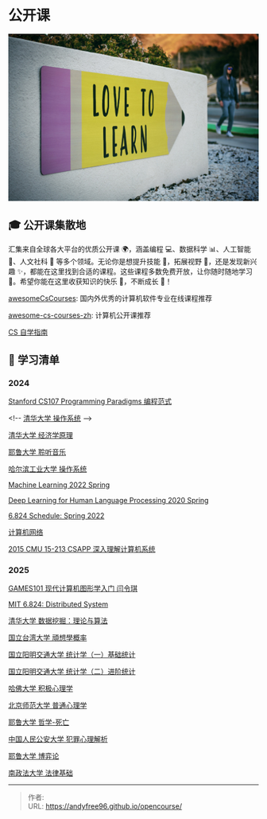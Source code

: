 # 公开课


![](/page/tim-mossholder-WE_Kv_ZB1l0-unsplash.jpg)

## 🎓 公开课集散地

汇集来自全球各大平台的优质公开课 🌍，涵盖编程 💻、数据科学 📊、人工智能 🤖、人文社科 📖 等多个领域。无论你是想提升技能 🔧，拓展视野 🌈，还是发现新兴趣 ✨，都能在这里找到合适的课程。这些课程多数免费开放，让你随时随地学习 📅。希望你能在这里收获知识的快乐 🎉，不断成长 🌱！

[awesomeCsCourses](https://github.com/alexhe101/awesomeCsCourses): 国内外优秀的计算机软件专业在线课程推荐

[awesome-cs-courses-zh](https://github.com/apachecn/awesome-cs-courses-zh): 计算机公开课推荐

[CS 自学指南](https://csdiy.wiki/)

## 🌈 学习清单

### 2024

[Stanford CS107 Programming Paradigms 编程范式](https://www.bilibili.com/video/BV1Cx411S7HJ)

&lt;!--
[清华大学 操作系统](https://www.xuetangx.com/course/THU08091000267/5883104)
--&gt;

[清华大学 经济学原理](https://www.bilibili.com/video/BV1gt411g7RU)

[耶鲁大学 聆听音乐](https://www.bilibili.com/video/BV1sW411a7nM)

[哈尔滨工业大学 操作系统](https://www.bilibili.com/video/BV19r4y1b7Aw)

[Machine Learning 2022 Spring](https://speech.ee.ntu.edu.tw/~hylee/ml/2022-spring.php)

[Deep Learning for Human Language Processing 2020 Spring](https://speech.ee.ntu.edu.tw/~hylee/dlhlp/2020-spring.php)

[6.824 Schedule: Spring 2022](https://pdos.csail.mit.edu/6.824/schedule.html)

[计算机网络](https://www.bilibili.com/video/BV11Z4y1R7Am)

[2015 CMU 15-213 CSAPP 深入理解计算机系统](https://www.bilibili.com/video/BV1iW411d7hd)

### 2025

[GAMES101 现代计算机图形学入门 闫令琪](https://www.bilibili.com/video/BV1X7411F744)

[MIT 6.824: Distributed System](https://pdos.csail.mit.edu/6.824/schedule.html)

[清华大学 数据挖掘：理论与算法](https://www.xuetangx.com/course/THU08091000385/7745361)

[国立台湾大学 頑想學概率](https://www.bilibili.com/video/BV1Tx411U7Aq)

[国立阳明交通大学 统计学（一）基础统计](https://www.youtube.com/playlist?list=PLj6E8qlqmkFvsst4-ww1mrax1D65FQI1m)

[国立阳明交通大学 统计学（二）进阶统计](https://www.youtube.com/playlist?list=PLj6E8qlqmkFtFl1HFux0XUHiPjBmBoZno)

[哈佛大学 积极心理学](https://www.bilibili.com/video/BV1Ka411w7qd)

[北京师范大学 普通心理学](https://www.bilibili.com/video/BV1KS4y1c7Lx)

[耶鲁大学 哲学-死亡](https://open.163.com/newview/movie/courseintro?newurl=M6G42OB8E)

[中国人民公安大学 犯罪心理解析](https://www.bilibili.com/video/BV1EZ4y1C7qT)

[耶鲁大学 博弈论](https://www.bilibili.com/video/BV1xY411Y7Wj)

[南政法大学 法律基础](https://www.bilibili.com/video/BV1FD4y1B786)


---

> 作者:   
> URL: https://andyfree96.github.io/opencourse/  

